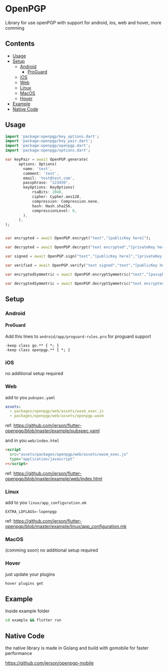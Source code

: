 # OpenPGP

Library for use openPGP with support for android, ios, web and hover, more comming

## Contents

- [Usage](#usage)
- [Setup](#setup)
  - [Android](#android)
    - [ProGuard](#proguard)
  - [iOS](#ios)
  - [Web](#web)
  - [Linux](#linux)
  - [MacOS](#macos)
  - [Hover](#hover)
- [Example](#example)
- [Native Code](#native-code)

## Usage

```dart
import 'package:openpgp/key_options.dart';
import 'package:openpgp/key_pair.dart';
import 'package:openpgp/openpgp.dart';
import 'package:openpgp/options.dart';

var keyPair = await OpenPGP.generate(
      options: Options(
        name: 'test',
        comment: 'test',
        email: 'test@test.com',
        passphrase: "123456",
        keyOptions: KeyOptions(
            rsaBits: 2048,
            cipher: Cypher.aes128,
            compression: Compression.none,
            hash: Hash.sha256,
            compressionLevel: 0,
        ),
      ),
);


var encrypted = await OpenPGP.encrypt("text","[publicKey here]");

var decrypted = await OpenPGP.decrypt("text encrypted","[privateKey here]","[passphrase here]");

var signed = await OpenPGP.sign("text","[publicKey here]","[privateKey here]","[passphrase here]");

var verified = await OpenPGP.verify("text signed","text","[publicKey here]");

var encryptedSymmetric = await OpenPGP.encryptSymmetric("text","[passphrase here]");

var decryptedSymmetric = await OpenPGP.decryptSymmetric("text encrypted","[passphrase here]");

```

## Setup

### Android

#### ProGuard

Add this lines to `android/app/proguard-rules.pro` for proguard support

```proguard
-keep class go.** { *; }
-keep class openpgp.** { *; }
```

### iOS

no additional setup required

### Web

add to you `pubspec.yaml`

```yaml
assets:
  - packages/openpgp/web/assets/wasm_exec.js
  - packages/openpgp/web/assets/openpgp.wasm
```

ref: https://github.com/jerson/flutter-openpgp/blob/master/example/pubspec.yaml

and in you `web/index.html`

```html
<script
  src="assets/packages/openpgp/web/assets/wasm_exec.js"
  type="application/javascript"
></script>
```

ref: https://github.com/jerson/flutter-openpgp/blob/master/example/web/index.html

### Linux

add to you `linux/app_configuration.mk`

```make
EXTRA_LDFLAGS=-lopenpgp
```

ref: https://github.com/jerson/flutter-openpgp/blob/master/example/linux/app_configuration.mk

### MacOS

(comming soon) no additional setup required

### Hover

just update your plugins

```bash
hover plugins get
```

## Example

Inside example folder

```bash
cd example && flutter run
```

## Native Code

the native library is made in Golang and build with gomobile for faster performance

https://github.com/jerson/openpgp-mobile
